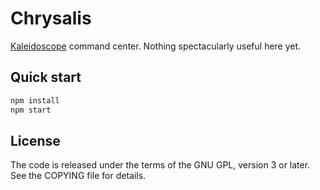# Chrysalis

[Kaleidoscope][kaleidoscope] command center. Nothing spectacularly useful here yet.

 [kaleidoscope]: https://github.com/keyboardio/Kaleidoscope

## Quick start

```bash
npm install
npm start
```

## License

The code is released under the terms of the GNU GPL, version 3 or later. See the
COPYING file for details.
